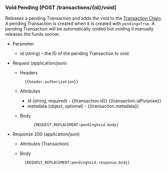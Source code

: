### Void Pending [POST /transactions/{id}/void]

Releases a pending Transaction and adds the void to the [Transaction Chain](#reference/0/transactions/get-transaction-chain).  A pending Transaction is created when it is created with `pending=true`.  A pending Transaction will be automatically voided but voiding it manually releases the funds sooner.

+ Parameter
    + id (string) - the ID of the pending Transaction to void.

+ Request (application/json)
    + Headers
    
            {{header.authorization}}

    + Attributes
        + id (string, required) - {{transaction.id}}  {{transaction.idPurpose}}
        + metadata (object, optional) - {{transaction.metadata}}
        
    + Body
    
                {REQUEST_REPLACEMENT:pendingVoid.body}

+ Response 200 (application/json)
    + Attributes (Transaction)

    + Body

            {REQUEST_REPLACEMENT:pendingVoid.response.body}
